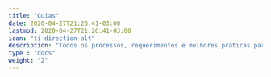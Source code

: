 ```yaml
---
title: "Guias"
date: 2020-04-27T21:26:41-03:00
lastmod: 2020-04-27T21:26:41-03:00
icon: "ti-direction-alt"
description: "Todos os processos, requerimentos e melhores práticas para a utilização de nossa API."
type : "docs"
weight: "2"
---
```

